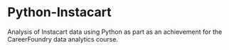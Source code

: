 # Python-Instacart
Analysis of Instacart data using Python as part as an achievement for the CareerFoundry data analytics course.
